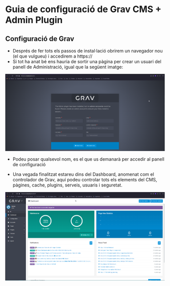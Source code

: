 # Guia de configuració de Grav CMS + Admin Plugin

## Configuració de Grav

- Després de fer tots els passos de instal·lació obrirem un navegador nou (el que vulgueu) i accedirem a https://<el-teu-domini>
- Si tot ha anat bé ens hauria de sortir una pàgina per crear un usuari del panell de Administració, igual que la següent imatge:

![alt text](../images/image.png)

- Podeu posar qualsevol nom, es el que us demanarà per accedir al panell de configuració

- Una vegada finalitzat estareu dins del Dashboard, anomenat com el controlador de Grav, aquí podeu controlar tots els elements del CMS, pàgines, cache, plugins, serveis, usuaris i seguretat.

![alt text](../images/image4.png)